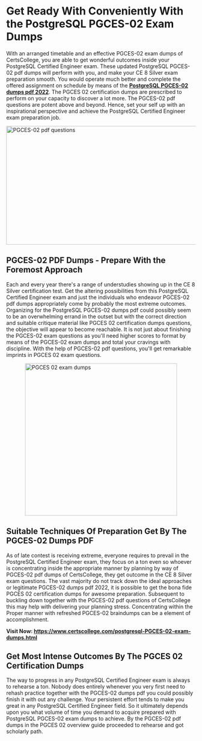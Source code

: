 <h1><strong>Get Ready With Conveniently With the PostgreSQL PGCES-02 Exam Dumps&nbsp;</strong></h1>
<p><span style="font-weight: 400;">With an arranged timetable and an effective  PGCES-02 exam dumps of CertsCollege, you are able to get wonderful outcomes inside your PostgreSQL Certified Engineer exam. These updated PostgreSQL PGCES-02 pdf dumps will perform with you, and make your CE 8 Silver exam preparation smooth. You would operate much better and complete the offered assignment on schedule by means of the <strong><a href="https://www.certscollege.com/postgresql-PGCES-02-exam-dumps.html">PostgreSQL PGCES-02 dumps pdf 2022</a></strong>. The PGCES 02 certification dumps are prescribed to perform on your capacity to discover a lot more. The  PGCES-02 pdf questions are potent above and beyond. Hence, set your self up with an inspirational perspective and achieve the PostgreSQL Certified Engineer exam preparation job.&nbsp;</span></p>
<p><span style="font-weight: 400;"><img style="display: block; margin-left: auto; margin-right: auto;" src="https://i.ibb.co/CPDK3ps/Yellow-and-Blue-Initiative-Blog-Banner.png" alt="PGCES-02 pdf questions" width="559" height="315" /></span></p>
<h2><strong>PGCES-02 PDF Dumps - Prepare With the Foremost Approach</strong></h2>
<p><span style="font-weight: 400;">Each and every year there's a range of understudies showing up in the CE 8 Silver certification test. Get the altering possibilities from this PostgreSQL Certified Engineer exam and just the individuals who endeavor PGCES-02 pdf dumps appropriately come by probably the most extreme outcomes. Organizing for the PostgreSQL PGCES-02 dumps pdf could possibly seem to be an overwhelming errand in the outset but with the correct direction and suitable critique material like PGCES 02 certification dumps questions, the objective will appear to become reachable. It is not just about finishing the PGCES-02 exam questions as you'll need higher scores to format by means of the PGCES-02 exam dumps and total your cravings with discipline. With the help of PGCES-02 pdf questions, you'll get remarkable imprints in PGCES 02 exam questions.</span></p>
<p><span style="font-weight: 400;"><a href="https://tinyurl.com/4xh56bsd"><img style="display: block; margin-left: auto; margin-right: auto;" src="https://i.ibb.co/9tMrhdY/Teacher-Appreciation-Invitation.png" alt="PGCES 02 exam dumps " width="404" height="404" /></a></span></p>
<h2><strong>Suitable Techniques Of Preparation Get By The PGCES-02 Dumps PDF</strong></h2>
<p><span style="font-weight: 400;">As of late contest is receiving extreme, everyone requires to prevail in the PostgreSQL Certified Engineer exam, they focus on a ton even so whoever is concentrating inside the appropriate manner by planning by way of PGCES-02 pdf dumps of CertsCollege, they get outcome in the CE 8 Silver exam questions. The vast majority do not track down the ideal approaches or legitimate PGCES-02 dumps pdf 2022, it is possible to get the bona fide PGCES 02 certification dumps for awesome preparation. Subsequent to buckling down together with the  PGCES-02 pdf questions of CertsCollege this may help with delivering your planning stress. Concentrating within the Proper manner with refreshed PGCES-02 braindumps can be a element of accomplishment.</span></p>
<p><span style="font-weight: 400;"><strong>Visit Now: <a href="https://www.certscollege.com/postgresql-PGCES-02-exam-dumps.html">https://www.certscollege.com/postgresql-PGCES-02-exam-dumps.html</a></strong></span></p>
<h2><strong>Get Most Intense Outcomes By The PGCES 02 Certification Dumps</strong></h2>
<p><span style="font-weight: 400;">The way to progress in any PostgreSQL Certified Engineer exam is always to rehearse a ton. Nobody does entirely whenever you very first need to rehash practice together with the PGCES-02 dumps pdf you could possibly finish it with out any challenge. Your persistent effort tends to make you great in any PostgreSQL Certified Engineer field. So it ultimately depends upon you what volume of time you demand to acquire prepared with PostgreSQL PGCES-02 exam dumps to achieve. By the PGCES-02 pdf dumps in the PGCES 02 overview guide proceeded to rehearse and got scholarly path.</span></p>
